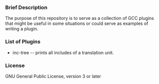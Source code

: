 ### Brief Description ###

The purpose of this repository is to serve as a collection of GCC plugins that
might be useful in some situations or could serve as examples of writing a
plugin.

### List of Plugins ###

* inc-tree -- prints all includes of a translation unit.

### License ###

GNU General Public License, version 3 or later

